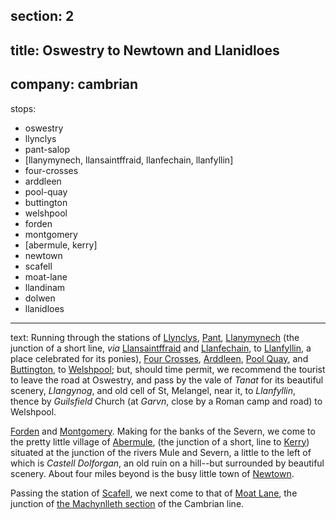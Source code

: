 section: 2
----
title: Oswestry to Newtown and Llanidloes
----
company: cambrian
----
stops:
- oswestry
- llynclys
- pant-salop
- [llanymynech, llansaintffraid, llanfechain, llanfyllin]
- four-crosses
- arddleen
- pool-quay
- buttington
- welshpool
- forden
- montgomery
- [abermule, kerry]
- newtown
- scafell
- moat-lane
- llandinam
- dolwen
- llanidloes
----
text: Running through the stations of [Llynclys](/stations/llynclys), [Pant](/stations/pant), [Llanymynech](/stations/llanymynech) (the junction of a short line, *via* [Llansaintffraid](/stations/llansaintffraid) and [Llanfechain](/stations/llanfechain), to [Llanfyllin](/stations/llanfyllin), a place celebrated for its ponies), [Four Crosses](/stations/four-crosses), [Arddleen](/stations/arddleen), [Pool Quay](/stations/pool-quay), and [Buttington](/stations/buttington), to [Welshpool](/stations/welshpool); but, should time permit, we recommend the tourist to leave the road at Oswestry, and pass by the vale of *Tanat* for its beautiful scenery, *Llangynog*, and old cell of St, Melangel, near it, to *Llanfyllin*, thence by *Guilsfield* Church (at *Garvn*, close by a Roman camp and road) to Welshpool.

[Forden](/stations/forden) and [Montgomery](/stations/montgomery). Making for the banks of the Severn, we come to the pretty little village of [Abermule](/stations/abermule), (the junction of a short, line to [Kerry](/stations/kerry)) situated at the junction of the rivers Mule and Severn, a little to the left of which is *Castell Dolforgan*, an old ruin on a hill--but surrounded by beautiful scenery. About four miles beyond is the busy little town of [Newtown](/stations/newtown).

Passing the station of [Scafell](/stations/scafell), we next come to that of [Moat Lane](/stations/moat-lane), the junction of [the Machynlleth section](/routes/newtown-to-machynlleth) of the Cambrian line.
